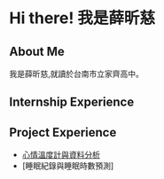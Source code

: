 # Hi there! 我是薛昕慈

## About Me

我是薛昕慈,就讀於台南市立家齊高中。

## Internship Experience
## Project Experience
* [心情溫度計與資料分析](https://github.com/hsuehhsintzu/mental-health)
* [睡眠紀錄與睡眠時數預測]
